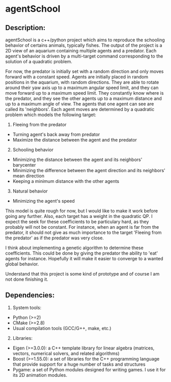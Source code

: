 agentSchool
========

Description:
-------------

agentSchool is a c++/python project which aims to reproduce the schooling behavior of certains animals, typically fishes. The output of the project is a 2D view of an aquarium containing multiple agents and a predator. Each agent's behavior is driven by a multi-target command corresponding to the solution of a quadratic problem.

For now, the predator is initially set with a random direction and only moves forward with a constant speed.
Agents are initially placed in random positions in the aquarium, with random directions. They are able to rotate around their yaw axis up to a maximum angular speed limit, and they can move forward up to a maximum speed limit. They constantly know where is the predator, and they see the other agents up to a maximum distance and up to a maximum angle of view. The agents that one agent can see are called its 'neighbors'. 
Each agent moves are determined by a quadratic problem which models the following target:

1. Fleeing from the predator 
  * Turning agent's back away from predator
  * Maximize the distance between the agent and the predator

2. Schooling behavior
  * Minimizing the distance between the agent and its neighbors' barycenter
  * Minimizing the difference between the agent direction and its neighbors' mean direction
  * Keeping a minimum distance with the other agents

3. Natural behavior
  *  Minimizing the agent's speed

This model is quite rough for now, but I would like to make it work before going any further. Also, each target has a weight in the quadratic QP. I expect the seek for these coefficients to be particulary hard, as they probably will not be constant. For instance, when an agent is far from the predator, it should not give as much importance to the target 'Fleeing from the predator' as if the predator was very close.

I think about implementing a genetic algorithm to determine these coefficients. This could be done by giving the predator the ability to 'eat' agents for instance. Hopefully it will make it easier to converge to a wanted global behavior.

Understand that this project is some kind of prototype and of course I am not done finishing it.

Dependencies:
-------------
1. System tools:
  * Python (>=2)
  * CMake (>=2.8)
  * Usual compilation tools (GCC/G++, make, etc.)
2. Libraries:
  * Eigen (>=3.0.0): a C++ template library for linear algebra (matrices, vectors, numerical solvers, and related algorithms)
  * Boost (>=1.55.0): a set of libraries for the C++ programming language that provide support for a huge number of tasks and structures
  * Pygame: a set of Python modules designed for writing games. I use it for its 2D animation modules.




